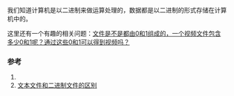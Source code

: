 我们知道计算机是以二进制来做运算处理的，数据都是以二进制的形式存储在计算机中的。



这里还有一个有趣的相关问题：[文件是不是都由0和1组成的，一个视频文件包含多少0和1呢？通过这些0和1可以得到视频吗？](https://www.zhihu.com/question/399474422/answer/1274225894)

### 参考
1. [](https://blog.csdn.net/wangxin6722513/article/details/46049937)
2. [文本文件和二进制文件的区别](https://www.zhihu.com/question/19971994)